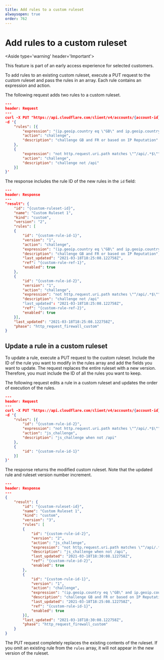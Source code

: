 ```yaml
---
title: Add rules to a custom ruleset
alwaysopen: true
order: 762
---
```


# Add rules to a custom ruleset

<Aside type='warning' header='Important'>

This feature is part of an early access experience for selected customers.

</Aside>

To add rules to an existing custom ruleset, execute a PUT request to the custom ruleset and pass the rules in an array. Each rule contains an expression and action.

The following request adds two rules to a custom ruleset.

```json
---
header: Request
---
curl -X PUT "https://api.cloudflare.com/client/v4/accounts/{account-id}/rulesets/{custom-ruleset-id}" \
-d '{
    "rules": [{
        "expression": "(ip.geoip.country eq \"GB\" and ip.geoip.country eq \"FR\")  or cf.threat_score > 0",
        "action": "challenge",
        "description": "challenge GB and FR or based on IP Reputation"
    },
    {
        "expression": "not http.request.uri.path matches \"^/api/.*$\"",
        "action": "challenge",
        "description": "challenge not /api"
    }]
}'
```

The response includes the rule ID of the new rules in the `id` field:

```json
---
header: Response
---
"result": {
    "id": "{custom-ruleset-id}",
    "name": "Custom Ruleset 1",
    "kind": "custom",
    "version": "2",
    "rules": [
    {
        "id": "{custom-rule-id-1}",
        "version": "1",
        "action": "challenge",
        "expression": "(ip.geoip.country eq \"GB\" and ip.geoip.country eq \"FR\")  or cf.threat_score \u003e 0",
        "description": "challenge GB and FR or based on IP Reputation",
        "last_updated": "2021-03-18T18:25:08.122758Z",
        "ref": "{custom-rule-ref-1}",
        "enabled": true
    },
    {
        "id": "{custom-rule-id-2}",
        "version": "1",
        "action": "challenge",
        "expression": "not http.request.uri.path matches \"^/api/.*$\"",
        "description": "challenge not /api"
        "last_updated": "2021-03-18T18:25:08.122758Z",
        "ref": "{custom-rule-ref-2}",
        "enabled": true
    }],
    "last_updated": "2021-03-18T18:25:08.122758Z",
    "phase": "http_request_firewall_custom"
}
```

## Update a rule in a custom ruleset

To update a rule, execute a PUT request to the custom ruleset. Include the ID of the rule you want to modify in the rules array and add the fields you want to update. The request replaces the entire ruleset with a new version. Therefore, you must include the ID of all the rules you want to keep.

The following request edits a rule in a custom ruleset and updates the order of execution of the rules.

```json
---
header: Request
---
curl -X PUT "https://api.cloudflare.com/client/v4/accounts/{account-id}/rulesets/{ruleset-id}" \
-d '{
    "rules": [{
        "id": "{custom-rule-id-2}",
        "expression": "not http.request.uri.path matches \"^/api/.*$\"",
        "action": "js_challenge",
        "description": "js_challenge when not /api"
    },
    {
        "id": "{custom-rule-id-1}"
    }]
}'
```

The response returns the modified custom ruleset. Note that the updated rule and ruleset version number increment.

```json
---
header: Response
---
{
    "result": {
        "id": "{custom-ruleset-id}",
        "name": "Custom Ruleset 1",
        "kind": "custom",
        "version": "3",
        "rules": [
        {
            "id": "{custom-rule-id-2}",
            "version": "2",
            "action": "js_challenge",
            "expression": "not http.request.uri.path matches \"^/api/.*$\"",
            "description": "js_challenge when not /api",
            "last_updated": "2021-03-18T18:30:08.122758Z",
            "ref": "{custom-rule-id-2}",
            "enabled": true
        },
        {
            "id": "{custom-rule-id-1}",
            "version": "1",
            "action": "challenge",
            "expression": "(ip.geoip.country eq \"GB\" and ip.geoip.country eq \"FR\")  or cf.threat_score \u003e 0",
            "description": "challenge GB and FR or based on IP Reputation",
            "last_updated": "2021-03-18T18:25:08.122758Z",
            "ref": "{custom-rule-id-1}",
            "enabled": true
        }],
        "last_updated": "2021-03-18T18:30:08.122758Z",
        "phase": "http_request_firewall_custom"
    }
}
```

The PUT request completely replaces the existing contents of the ruleset. If you omit an existing rule from the `rules` array, it will not appear in the new version of the ruleset.
